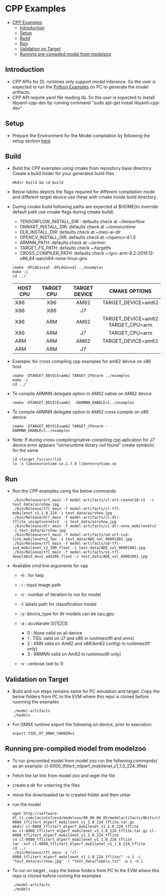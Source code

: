 # CPP Examples
- [CPP Examples](#cpp-examples)
  - [Introduction](#introduction)
  - [Setup](#setup)
  - [Build](#build)
  - [Run](#run)
  - [Validation on Target](#validation-on-target)
  - [Running pre-compiled model from modelzoo](#running-pre-compiled-model-from-modelzoo)


## Introduction

   - CPP APIs for DL runtimes only support model inference. So the user is expected to run the [Python Examples](../../README.md#python-exampe) on PC to generate the model artifacts.
   - CPP API require yaml file reading lib. So the user is expected to install libyaml-cpp-dev by running command "sudo apt-get install libyaml-cpp-dev"


## Setup
- Prepare the Environment for the Model compilation by following the setup section [here](../../README.md#setup)


## Build 
  - Build the CPP examples using cmake from repository base directory. Create a build folder for your generated build files
  
    ```
    mkdir build && cd build
    ```
  - Below tables depicts the flags required for different compilation mode and different target device use these with cmake inside build directory.
  - During cmake build following paths are expected at $HOME(to override default path use cmake flags during cmake build).
      - TENSORFLOW_INSTALL_DIR : defaults check at ~/tensorflow 
      - ONNXRT_INSTALL_DIR: defaults check at ~/onnxruntime
      - DLR_INSTALL_DIR: defaults check at ~/neo-ai-dlr
      - OPENCV_INSTALL_DIR: defaults check at ~/opencv-4.1.0
      - ARMNN_PATH: defaults check at ~/armnn
      - TARGET_FS_PATH: defaults check ~/targetfs
      - CROSS_COMPILER_PATH: defaults check ~/gcc-arm-9.2-2019.12-x86_64-aarch64-none-linux-gnu
    ```
    cmake -DFLAG1=val -DFLAG2=val ../examples
    make -j
    cd ../
    ```


    | HOST CPU        | TARGET CPU           | TARGET DEVICE  | CMAKE OPTIONS  |
    | ------- |:------:| :-----:|:------------:|
    | X86      | X86 | AM62 | TARGET_DEVICE=am62 |
    | X86      | X86 | J7 | <none> |
    | X86      | ARM | AM62 | TARGET_DEVICE=am62<br> TARGET_CPU=arm |
    | X86      | ARM | J7 |  TARGET_CPU=arm |
    | ARM      | ARM | AM62 | TARGET_DEVICE=am62|
    | ARM      | ARM | J7 | 

  - Example: for cross compiling cpp examples for am62 device on x86 host
    ```
    cmake -DTARGET_DEVICE=am62 TARGET_CPU=arm ../examples
    make -j
    cd ../
    ```
  - To compile ARMNN delegate option in AM62 native on AM62 device
    ```
    cmake -DTARGET_DEVICE=am62  -DARMNN_ENABLE=1../examples    
    ```
  - To compile ARMNN delegate option in AM62 cross compile on x86 device
    ```
    cmake -DTARGET_DEVICE=am62 TARGET_CPU=arm -DARMNN_ENABLE=1../examples
    ```
  - Note: If during cross-compiling/native-compiling cpp aplication for J7 device error appears "onnxruntime library not found" create symbolic for the same 
    ```
    cd <target_fs>/usr/lib
    ln -s libonnxruntime.so.1.7.0 libonnxruntime.so
    ```

## Run 
  - Run the CPP examples using the below commands
    ```
    ./bin/Release/ort_main -f model-artifacts/cl-ort-resnet18-v1  -i test_data/airshow.jpg
    ./bin/Release/tfl_main -f model-artifacts/cl-tfl-mobilenet_v1_1.0_224 -i test_data/airshow.jpg
    ./bin/Release/dlr_main -f model-artifacts/cl-dlr-tflite_inceptionnetv3  -i test_data/airshow.jpg
    ./bin/Release/dlr_main -f model-artifacts/cl-dlr-onnx_mobilenetv2  -i test_data/airshow.jpg
    ./bin/Release/ort_main -f model-artifacts/od-ort-ssd-lite_mobilenetv2_fpn -i test_data/ADE_val_00001801.jpg
    ./bin/Release/tfl_main -f model-artifacts/od-tfl-ssd_mobilenet_v2_300_float -i test_data/ADE_val_00001801.jpg
    ./bin/Release/tfl_main -f model-artifacts/ss-tfl-deeplabv3_mnv2_ade20k_float -i test_data/ADE_val_00001801.jpg
    ```
  - Available cmd line arguments for cpp
    - -h : for help
    - -i : input image path
    - -c : number of iteration to run for model
    - -l: labels path for classification model
    - -y: device_type for dlr models can be cpu,gpu
    - -a : accelarate [0|1|2|3]
      - 0 : None valid on all device
      - 1 : TIDL valid on J7 and x86 in runtimes(tfl and onnx)
      - 2 : XNN valid on Am62 and x86(Am62 config) in runtimes(tfl only)
      - 3 : ARMNN valid on Am62 in runtimes(tfl only)

    - -v : verbose (set to 1) 

## Validation on Target
- Build and run steps remains same for PC emulation and target. Copy the below folders from PC to the EVM where this repo is cloned before ruunning the examples
    ```
    ./model-artifacts
    ./models
    ```
- For ONNX runtime export the following on device, prior to execution:
    ```
    export TIDL_RT_ONNX_VARDIM=1
    ```
  
## Running pre-compiled model from modelzoo
- To run precomiled model from model zoo run the follwoing commands( as an example: cl-0000_tflitert_mlperf_mobilenet_v1_1.0_224_tflite)
- Fetch the tar link from model zoo and wget the file
- create a dir for untarring the files
- move the downloaded tar to created folder and then untar
- run the model 
  
    ```
    wget http://software-dl.ti.com/jacinto7/esd/modelzoo/08_00_00_05/modelartifacts/8bits/cl-0000_tflitert_mlperf_mobilenet_v1_1.0_224_tflite.tar.gz
    mkdir cl-0000_tflitert_mlperf_mobilenet_v1_1.0_224_tflite
    mv cl-0000_tflitert_mlperf_mobilenet_v1_1.0_224_tflite.tar.gz cl-0000_tflitert_mlperf_mobilenet_v1_1.0_224_tflite
    cd cl-0000_tflitert_mlperf_mobilenet_v1_1.0_224_tflite
    tar -xvf cl-0000_tflitert_mlperf_mobilenet_v1_1.0_224_tflite
    cd ../
    ./bin/Release/tfl_main -z "cl-0000_tflitert_mlperf_mobilenet_v1_1.0_224_tflite/" -v 1 -i "test_data/airshow.jpg" -l "test_data/labels.txt" -a 1 -d 1
    ```
- To run on target , copy the below folders from PC to the EVM where this repo is cloned before running the examples
    ```
    ./model-artifacts
    ./models
    ```


